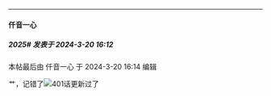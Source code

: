 ﻿
*****

####  仟音一心  
##### 2025#       发表于 2024-3-20 16:12

 本帖最后由 仟音一心 于 2024-3-20 16:14 编辑 

艹，记错了<img src="https://static.saraba1st.com/image/smiley/face2017/068.png" referrerpolicy="no-referrer">401话更新过了

